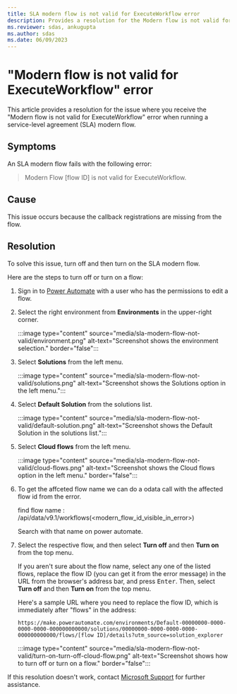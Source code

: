 ```yaml
---
title: SLA modern flow is not valid for ExecuteWorkflow error
description: Provides a resolution for the Modern flow is not valid for ExecuteWorkflow error.
ms.reviewer: sdas, ankugupta
ms.author: sdas
ms.date: 06/09/2023
---
```

# "Modern flow is not valid for ExecuteWorkflow" error

This article provides a resolution for the issue where you receive the "Modern flow is not valid for ExecuteWorkflow" error when running a service-level agreement (SLA) modern flow.

## Symptoms

An SLA modern flow fails with the following error:

> Modern Flow [flow ID] is not valid for ExecuteWorkflow.

## Cause

This issue occurs because the callback registrations are missing from the flow.

## Resolution

To solve this issue, turn off and then turn on the SLA modern flow.

Here are the steps to turn off or turn on a flow:

1. Sign in to [Power Automate](https://make.powerautomate.com/) with a user who has the permissions to edit a flow.

2. Select the right environment from **Environments** in the upper-right corner.

    :::image type="content" source="media/sla-modern-flow-not-valid/environment.png" alt-text="Screenshot shows the environment selection." border="false":::

3. Select **Solutions** from the left menu.

    :::image type="content" source="media/sla-modern-flow-not-valid/solutions.png" alt-text="Screenshot shows the Solutions option in the left menu.":::

4. Select **Default Solution** from the solutions list.

    :::image type="content" source="media/sla-modern-flow-not-valid/default-solution.png" alt-text="Screenshot shows the Default Solution in the solutions list.":::

5. Select **Cloud flows** from the left menu.

    :::image type="content" source="media/sla-modern-flow-not-valid/cloud-flows.png" alt-text="Screenshot shows the Cloud flows option in the left menu." border="false":::

6. To get the affceted flow name we can do a odata call with the affected flow id from the error.
   
   find flow name : <orgurl>/api/data/v9.1/workflows(<modern_flow_id_visible_in_error>)
 
   Search with that name on power automate.

7. Select the respective flow, and then select **Turn off** and then **Turn on** from the top menu.

    If you aren't sure about the flow name, select any one of the listed flows, replace the flow ID (you can get it from the error message) in the URL from the browser's address bar, and press <kbd>Enter</kbd>. Then, select **Turn off** and then **Turn on** from the top menu.

    Here's a sample URL where you need to replace the flow ID, which is immediately after "flows" in the address:

    `https://make.powerautomate.com/environments/Default-00000000-0000-0000-0000-000000000000/solutions/00000000-0000-0000-0000-000000000000/flows/[flow ID]/details?utm_source=solution_explorer`

    :::image type="content" source="media/sla-modern-flow-not-valid/turn-on-turn-off-cloud-flow.png" alt-text="Screenshot shows how to turn off or turn on a flow." border="false":::

If this resolution doesn't work, contact [Microsoft Support](https://dynamics.microsoft.com/support/) for further assistance.
